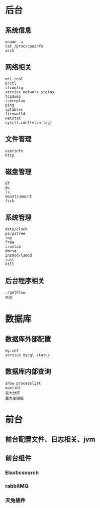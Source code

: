 # 后台

## 系统信息
```
uname -a
cat /proc/cpuinfo
arch
```
## 网络相关
```
mii-tool
brctl
ifconfig
service network status
tcpdump
tcpreplay
ping
iptables
firewalld
netstat
sysctl.conf(vlan-tag)
```
## 文件管理
```
userinfo
http
```
## 磁盘管理
```
df
du
ls
mount/umount
fsck
```
## 系统管理
```
date/clock
ps/pstree
top
free
crontab
dmesg
insmod/lsmod
last
kill
```
## 后台程序相关
```
./getFlow
日志
```
# 数据库

## 数据库外部配置
```
my.cnf
service mysql status
```
## 数据库内部查询
```
show processlist
max(id)
最大分区
最大主键值
```

# 前台

## 前台配置文件、日志相关、jvm

## 前台组件
### Elasticsearch

### rabbitMQ

### 天兔插件

